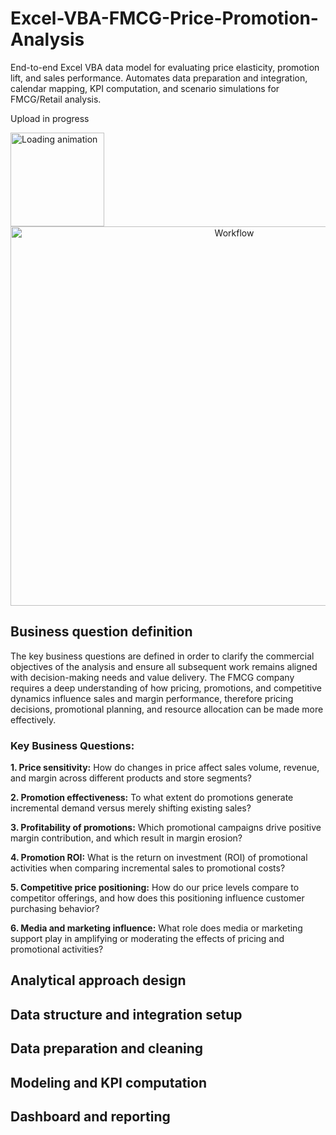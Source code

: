 # Excel-VBA-FMCG-Price-Promotion-Analysis
End-to-end Excel VBA data model for evaluating price elasticity, promotion lift, and sales performance. Automates data preparation and integration, calendar mapping, KPI computation, and scenario simulations for FMCG/Retail analysis.

Upload in progress

<img src="https://media1.giphy.com/media/v1.Y2lkPTc5MGI3NjExOWl4cjE4M3dicGx0Y2Q1Z2I1MHFscHpnaTN3bGphc3ZraXZzdjJmdSZlcD12MV9pbnRlcm5hbF9naWZfYnlfaWQmY3Q9Zw/emySgWo0iBKWqni1wR/giphy.gif" width="150" alt="Loading animation">

<div align="center">
<img width="700" height="607" alt="Workflow" src="https://github.com/user-attachments/assets/56e514fd-a49d-45e7-9fd9-79b4561f070d" />
</div>

## Business question definition
The key business questions are defined in order to clarify the commercial objectives of the analysis and ensure all subsequent work remains aligned with decision-making needs and value delivery. The FMCG company requires a deep understanding of how pricing, promotions, and competitive dynamics influence sales and margin performance, therefore pricing decisions, promotional planning, and resource allocation can be made more effectively.

### Key Business Questions:

**1. Price sensitivity:** How do changes in price affect sales volume, revenue, and margin across different products and store segments?

**2. Promotion effectiveness:** To what extent do promotions generate incremental demand versus merely shifting existing sales?

**3. Profitability of promotions:** Which promotional campaigns drive positive margin contribution, and which result in margin erosion?

**4. Promotion ROI:** What is the return on investment (ROI) of promotional activities when comparing incremental sales to promotional costs?

**5. Competitive price positioning:** How do our price levels compare to competitor offerings, and how does this positioning influence customer purchasing behavior?

**6. Media and marketing influence:** What role does media or marketing support play in amplifying or moderating the effects of pricing and promotional activities?

## Analytical approach design

## Data structure and integration setup

## Data preparation and cleaning

## Modeling and KPI computation

## Dashboard and reporting
